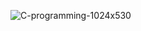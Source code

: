![C-programming-1024x530](https://user-images.githubusercontent.com/69214737/207556428-529708f7-af7c-4fda-ae5b-0bb9aca0cee6.png)
